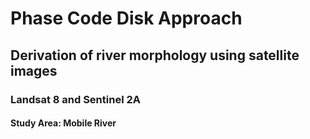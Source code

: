 # Phase Code Disk Approach

## Derivation of river morphology using satellite images
### Landsat 8 and Sentinel 2A
#### Study Area: Mobile River
